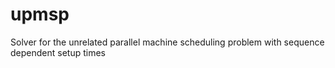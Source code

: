 # upmsp
Solver for the unrelated parallel machine scheduling problem with sequence dependent setup times
